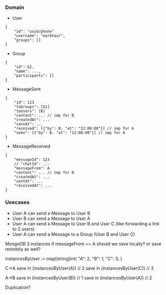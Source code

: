 ### Domain ###
- User
```
{
    "id": "uuid/phone"
    "username": "markhaur",
    "groups": []
}
```
- Group
```
{
    "id": G1,
    "name": ...,
    "participants": []
}
```
- MessageSent
```
{
    "id": 123
    "toGroups": [G1]
    "toUsers": [B]
	"content": ... // imp for B
	"createdAt": ...
    "sentAt": ...
    "received": [{"by": B, "at": "12:00:00"}] // imp for A
    "seen": [{"by": B, "at": "12:00:00"}] // imp for A
}
```
- MessageReceived
```
{
    "messageId": 123
    // "chatId": ...
	"messageFrom": A
	"content": ... // imp for B
	"createdAt": ...
    "sentAt": ...
    "receivedAt": ...
}
```

### Usecases ###
- User A can send a Message to User B
- User B can send a Message to User A
- User A can send a Message to User B and User C (like forwarding a link to 2 users)
- User A can send a Message to a Group (User B and User C)

MongoDB 3 instances
if messageFrom == A
    should we save locally?
    or save remotely as well?

instancesByUser := map[string]int{
    "A": 2,
    "B": 1,
    "C": 3,
}

C->A
save in (instancesByUser(A)) // 2
save in (instancesByUser(C)) // 3

A->B
save in (instancesByUser(B)) // 1
save in (instancesByUser(A)) // 2

Duplication?
